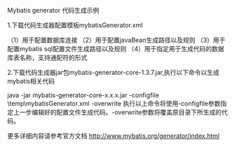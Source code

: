 Mybatis generator 代码生成示例

1.下载代码生成器配置模板mybatisGenerator.xml

（1）<jdbcConnection>用于配置数据库连接
（2）<javaModelGenerator>用于配置javaBean生成路径以及规则
（3）<sqlMapGenerator>用于配置mybatis sql配置文件生成路径以及规则
（4）<table>用于指定用于生成代码的数据库表名称，支持通配符的形式

2.下载代码生成器jar包mybatis-generator-core-1.3.7.jar,执行以下命令以生成mybatis相关代码

java -jar mybatis-generator-core-x.x.x.jar -configfile \temp\mybatisGenerator.xml -overwrite
执行以上命令将使用-configfile参数指定上一步编辑好的配置文件生成代码。-overwrite参数将覆盖原目录下所生成的代码。

更多详细内容请参考官方文档 http://www.mybatis.org/generator/index.html